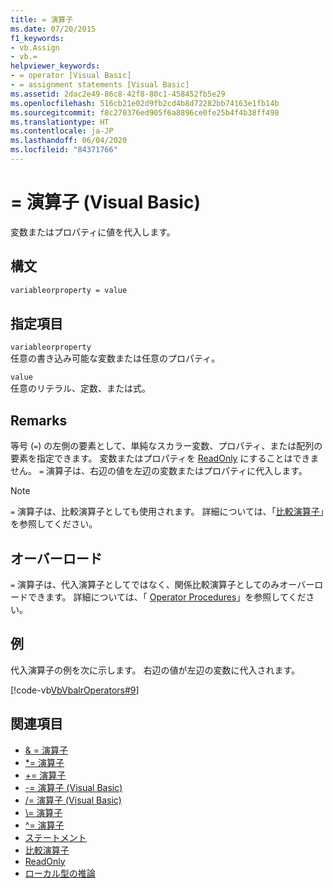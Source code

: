 ```yaml
---
title: = 演算子
ms.date: 07/20/2015
f1_keywords:
- vb.Assign
- vb.=
helpviewer_keywords:
- = operator [Visual Basic]
- = assignment statements [Visual Basic]
ms.assetid: 2dac2e49-86c8-42f8-80c1-458452fb5e29
ms.openlocfilehash: 516cb21e02d9fb2cd4b8d72282bb74163e1fb14b
ms.sourcegitcommit: f8c270376ed905f6a8896ce0fe25b4f4b38ff498
ms.translationtype: HT
ms.contentlocale: ja-JP
ms.lasthandoff: 06/04/2020
ms.locfileid: "84371766"
---
```

# <a name="-operator-visual-basic"></a>= 演算子 (Visual Basic)
変数またはプロパティに値を代入します。  
  
## <a name="syntax"></a>構文  
  
```vb  
variableorproperty = value  
```  
  
## <a name="parts"></a>指定項目  
 `variableorproperty`  
 任意の書き込み可能な変数または任意のプロパティ。  
  
 `value`  
 任意のリテラル、定数、または式。  
  
## <a name="remarks"></a>Remarks  
 等号 (`=`) の左側の要素として、単純なスカラー変数、プロパティ、または配列の要素を指定できます。 変数またはプロパティを [ReadOnly](../modifiers/readonly.md) にすることはできません。 `=` 演算子は、右辺の値を左辺の変数またはプロパティに代入します。  
  
> [!NOTE]
> `=` 演算子は、比較演算子としても使用されます。 詳細については、「[比較演算子](comparison-operators.md)」を参照してください。  
  
## <a name="overloading"></a>オーバーロード  
 `=` 演算子は、代入演算子としてではなく、関係比較演算子としてのみオーバーロードできます。 詳細については、「 [Operator Procedures](../../programming-guide/language-features/procedures/operator-procedures.md)」を参照してください。  
  
## <a name="example"></a>例  
 代入演算子の例を次に示します。 右辺の値が左辺の変数に代入されます。  
  
 [!code-vb[VbVbalrOperators#9](~/samples/snippets/visualbasic/VS_Snippets_VBCSharp/VbVbalrOperators/VB/Class1.vb#9)]  
  
## <a name="see-also"></a>関連項目

- [& = 演算子](and-assignment-operator.md)
- [*= 演算子](multiplication-assignment-operator.md)
- [+= 演算子](addition-assignment-operator.md)
- [-= 演算子 (Visual Basic)](subtraction-assignment-operator.md)
- [/= 演算子 (Visual Basic)](floating-point-division-assignment-operator.md)
- [\\= 演算子](integer-division-assignment-operator.md)
- [^= 演算子](exponentiation-assignment-operator.md)
- [ステートメント](../../programming-guide/language-features/statements.md)
- [比較演算子](comparison-operators.md)
- [ReadOnly](../modifiers/readonly.md)
- [ローカル型の推論](../../programming-guide/language-features/variables/local-type-inference.md)
